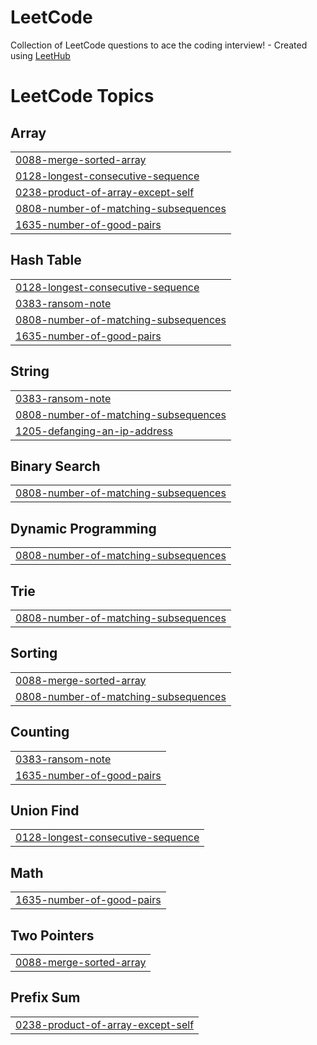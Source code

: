 # LeetCode
Collection of LeetCode questions to ace the coding interview! - Created using [LeetHub](https://github.com/QasimWani/LeetHub)

<!---LeetCode Topics Start-->
# LeetCode Topics
## Array
|  |
| ------- |
| [0088-merge-sorted-array](https://github.com/AkhilBuchala/LeetCode/tree/master/0088-merge-sorted-array) |
| [0128-longest-consecutive-sequence](https://github.com/AkhilBuchala/LeetCode/tree/master/0128-longest-consecutive-sequence) |
| [0238-product-of-array-except-self](https://github.com/AkhilBuchala/LeetCode/tree/master/0238-product-of-array-except-self) |
| [0808-number-of-matching-subsequences](https://github.com/AkhilBuchala/LeetCode/tree/master/0808-number-of-matching-subsequences) |
| [1635-number-of-good-pairs](https://github.com/AkhilBuchala/LeetCode/tree/master/1635-number-of-good-pairs) |
## Hash Table
|  |
| ------- |
| [0128-longest-consecutive-sequence](https://github.com/AkhilBuchala/LeetCode/tree/master/0128-longest-consecutive-sequence) |
| [0383-ransom-note](https://github.com/AkhilBuchala/LeetCode/tree/master/0383-ransom-note) |
| [0808-number-of-matching-subsequences](https://github.com/AkhilBuchala/LeetCode/tree/master/0808-number-of-matching-subsequences) |
| [1635-number-of-good-pairs](https://github.com/AkhilBuchala/LeetCode/tree/master/1635-number-of-good-pairs) |
## String
|  |
| ------- |
| [0383-ransom-note](https://github.com/AkhilBuchala/LeetCode/tree/master/0383-ransom-note) |
| [0808-number-of-matching-subsequences](https://github.com/AkhilBuchala/LeetCode/tree/master/0808-number-of-matching-subsequences) |
| [1205-defanging-an-ip-address](https://github.com/AkhilBuchala/LeetCode/tree/master/1205-defanging-an-ip-address) |
## Binary Search
|  |
| ------- |
| [0808-number-of-matching-subsequences](https://github.com/AkhilBuchala/LeetCode/tree/master/0808-number-of-matching-subsequences) |
## Dynamic Programming
|  |
| ------- |
| [0808-number-of-matching-subsequences](https://github.com/AkhilBuchala/LeetCode/tree/master/0808-number-of-matching-subsequences) |
## Trie
|  |
| ------- |
| [0808-number-of-matching-subsequences](https://github.com/AkhilBuchala/LeetCode/tree/master/0808-number-of-matching-subsequences) |
## Sorting
|  |
| ------- |
| [0088-merge-sorted-array](https://github.com/AkhilBuchala/LeetCode/tree/master/0088-merge-sorted-array) |
| [0808-number-of-matching-subsequences](https://github.com/AkhilBuchala/LeetCode/tree/master/0808-number-of-matching-subsequences) |
## Counting
|  |
| ------- |
| [0383-ransom-note](https://github.com/AkhilBuchala/LeetCode/tree/master/0383-ransom-note) |
| [1635-number-of-good-pairs](https://github.com/AkhilBuchala/LeetCode/tree/master/1635-number-of-good-pairs) |
## Union Find
|  |
| ------- |
| [0128-longest-consecutive-sequence](https://github.com/AkhilBuchala/LeetCode/tree/master/0128-longest-consecutive-sequence) |
## Math
|  |
| ------- |
| [1635-number-of-good-pairs](https://github.com/AkhilBuchala/LeetCode/tree/master/1635-number-of-good-pairs) |
## Two Pointers
|  |
| ------- |
| [0088-merge-sorted-array](https://github.com/AkhilBuchala/LeetCode/tree/master/0088-merge-sorted-array) |
## Prefix Sum
|  |
| ------- |
| [0238-product-of-array-except-self](https://github.com/AkhilBuchala/LeetCode/tree/master/0238-product-of-array-except-self) |
<!---LeetCode Topics End-->